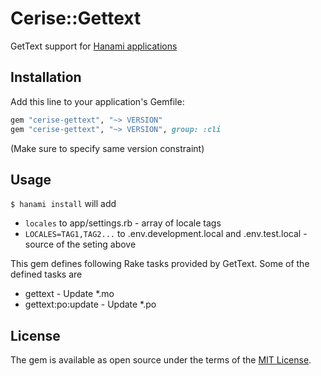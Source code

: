 # Cerise::Gettext

GetText support for [Hanami applications](https://github.com/hanami/hanami)

## Installation

Add this line to your application's Gemfile:

```rb
gem "cerise-gettext", "~> VERSION"
gem "cerise-gettext", "~> VERSION", group: :cli
```

(Make sure to specify same version constraint)

## Usage

`$ hanami install` will add

- `locales` to app/settings.rb - array of locale tags
- `LOCALES=TAG1,TAG2...` to .env.development.local and .env.test.local - source of the seting above

This gem defines following Rake tasks provided by GetText. Some of the defined tasks are

- gettext - Update *.mo
- gettext:po:update - Update *.po

## License

The gem is available as open source under the terms of the [MIT License](https://opensource.org/licenses/MIT).
